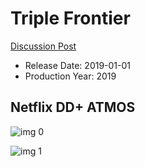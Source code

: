 # Triple Frontier

[Discussion Post](https://www.avsforum.com/threads/bass-eq-for-filtered-movies.2995212/post-57741752)

* Release Date: 2019-01-01
* Production Year: 2019

## Netflix DD+ ATMOS

![img 0](https://i.imgur.com/H0YfuIM.jpg)

![img 1](https://i.imgur.com/66sv2VD.png)


